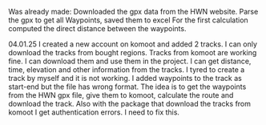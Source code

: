Was already made:
Downloaded the gpx data from the HWN website.
Parse the gpx to get all Waypoints, saved them to excel
For the first calculation computed the direct distance between the waypoints.

04.01.25
I created a new account on komoot and added 2 tracks. I can only download the tracks from bought regions.
Tracks from komoot are working fine. I can download them and use them in the project.
I can get distance, time, elevation and other information from the tracks.
I tyred to create a track by myself and it is not working. I added waypoints to the track as start-end but the file has wrong format.
The idea is to get the waypoints from the HWN gpx file, give them to komoot, calculate the route and download the track. 
Also with the package that download the tracks from komoot I get authentication errors. I need to fix this.
